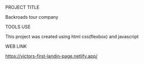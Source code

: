 PROJECT TITLE 


Backroads tour company 


TOOLS USE 


This project was created using html css(flexbox) and javascript


WEB LINK

 https://victors-first-landin-page.netlify.app/
